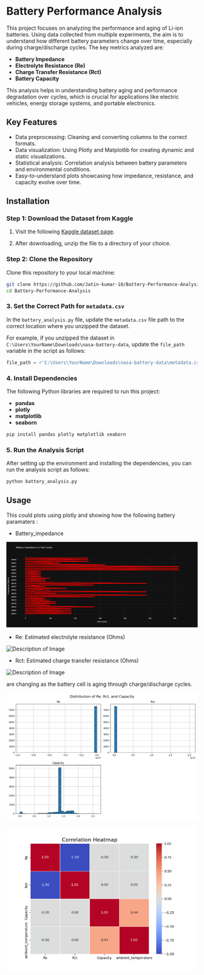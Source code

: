 # Battery Performance Analysis

This project focuses on analyzing the performance and aging of Li-ion batteries. Using data collected from multiple experiments, the aim is to understand how different battery parameters change over time, especially during charge/discharge cycles. The key metrics analyzed are:

- **Battery Impedance**
- **Electrolyte Resistance (Re)**
- **Charge Transfer Resistance (Rct)**
- **Battery Capacity**

This analysis helps in understanding battery aging and performance degradation over cycles, which is crucial for applications like electric vehicles, energy storage systems, and portable electronics.

## Key Features

- Data preprocessing: Cleaning and converting columns to the correct formats.
- Data visualization: Using Plotly and Matplotlib for creating dynamic and static visualizations.
- Statistical analysis: Correlation analysis between battery parameters and environmental conditions.
- Easy-to-understand plots showcasing how impedance, resistance, and capacity evolve over time.

## Installation

### Step 1: Download the Dataset from Kaggle

1. Visit the following [Kaggle dataset page](https://www.kaggle.com/datasets/patrickfleith/nasa-battery-dataset/data).
  
2. After downloading, unzip the file to a directory of your choice.

### Step 2: Clone the Repository

Clone this repository to your local machine:

```bash
git clone https://github.com/Jatin-kumar-10/Battery-Performance-Analysis.git
cd Battery-Performance-Analysis
```

### 3. Set the Correct Path for `metadata.csv`

In the `battery_analysis.py` file, update the `metadata.csv` file path to the correct location where you unzipped the dataset.

For example, if you unzipped the dataset in `C:\Users\YourName\Downloads\nasa-battery-data`, update the `file_path` variable in the script as follows:

```python
file_path = r'C:\Users\YourName\Downloads\nasa-battery-data\metadata.csv'
```

### 4. Install Dependencies
The following Python libraries are required to run this project:

- **pandas**
- **plotly**
- **matplotlib**
- **seaborn**

```python
pip install pandas plotly matplotlib seaborn
```

### 5. Run the Analysis Script
After setting up the environment and installing the dependencies, you can run the analysis script as follows:

```python
python battery_analysis.py
```

## Usage

This could plots using plotly and showing how the following battery paramaters :
- Battery_impedance

![Description of Image](images/newplot.png)

- Re: Estimated electrolyte resistance (Ohms)

![Description of Image](images/newplot(1).png)

- Rct: Estimated charge transfer resistance (Ohms)

![Description of Image](images/newplot(2).png)


are changing as the battery cell is aging through charge/discharge cycles.

![Description of Image](images/Figure_2.png)

![Description of Image](images/Figure_1.png)


















